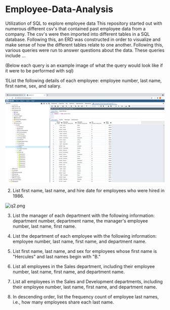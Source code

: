 # Employee-Data-Analysis
Utilization of SQL to explore employee data
This repository started out with numerous different csv's that contained past employee data from a company. The csv's were then imported into different tables in a SQL database. Following this, an ERD was constructed in order to visualize and make sense of how the different tables relate to one another. Following this, various queries were run to answer questions about the data. These queries include ...

(Below each query is an example image of what the query would look like if it were to be performed with sql)

1)List the following details of each employee: employee number, last name, first name, sex, and salary.

![q1.png](EmployeeSQL/images/q1.png)

2) List first name, last name, and hire date for employees who were hired in 1986.

![q2.png](EmployeeSQL/images/p2.png)

3) List the manager of each department with the following information: department number, department name, the manager's employee number, last name, first name.

4) List the department of each employee with the following information: employee number, last name, first name, and department name.

5) List first name, last name, and sex for employees whose first name is "Hercules" and last names begin with "B."

6) List all employees in the Sales department, including their employee number, last name, first name, and department name.

7) List all employees in the Sales and Development departments, including their employee number, last name, first name, and department name.

8) In descending order, list the frequency count of employee last names, i.e., how many employees share each last name.


